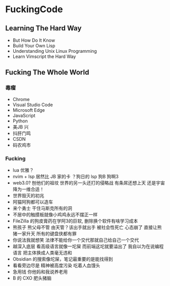 # FuckingCode

## Learning The Hard Way

- But How Do It Know
- Build Your Own Lisp
- Understanding Unix Linux Programming
- Learn Vimscript the Hard Way


## Fucking The Whole World

### 毒瘤
- Chrome
- Visual Studio Code
- Microsoft Edge
- JavaScript
- Python
- 美JB 兴
- 抖肝门鸣
- CSDN
- 码农鸡市


### Fucking
- lua 优雅？
- nvim + lsp 居然比 JB 家的卡 ？狗日的 lsp 狗B 狗啊3
- web3.0? 刨他们的祖坟 世界的另一头还打的侵略战 有条屌还想上天 还是宇宙降为一维合适！
- 世界毁灭的初兆
- 阿猫阿狗都可以造车
- 来个勇士 干住马斯克所有的洞
- 不居中的触摸板就像小鸡鸡永远不摆正一样
- FileZilla 的狗皮膏药在学阿3的巨软, 删除换个软件有啥学习成本
- 熊孩子 熊父母不管 由天管？该出手就出手 被社会性死亡 心态崩了 直接让熊猪一家升天 所有的键盘侠都有罪
- 你说法我就想笑 法律不能给你一个交代那就自己给自己一个交代
- 越深入底层 看高级语言就像一坨屎 而前端这坨就要溢出了 我自以为在说编程语言 把主体换成人类毫无违和
- Obsidian 的搜索像坨屎，笔记最重要的是能找得到
- 看看旁边尽是 精神被高度污染 吃着人血馒头
- 急用钱 你他妈和我说养老用
- B 的 CXO 肥头猪脑
